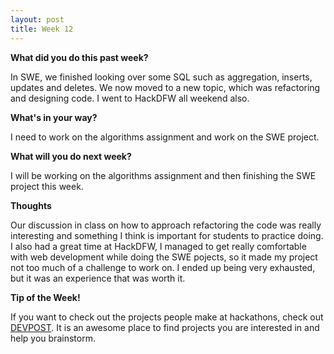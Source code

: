 ```yaml
---
layout: post
title: Week 12
---
```


<b>What did you do this past week?</b>

In SWE, we finished looking over some SQL such as aggregation, inserts, updates and deletes. We now moved to a new topic, which was refactoring and designing code. I went to HackDFW all weekend also.

<b>What's in your way?</b>

I need to work on the algorithms assignment and work on the SWE project.

<b>What will you do next week?</b>

I will be working on the algorithms assignment and then finishing the SWE project this week.

<b>Thoughts</b>

Our discussion in class on how to approach refactoring the code was really interesting and something I think is important for students to practice doing. I also had a great time at HackDFW, I managed to get really comfortable with web development while doing the SWE pojects, so it made my project not too much of a challenge to work on. I ended up being very exhausted, but it was an experience that was worth it.

<b>Tip of the Week!</b>

If you want to check out the projects people make at hackathons, check out [DEVPOST](devpost.com). It is an awesome place to find projects you are interested in and help you brainstorm.
